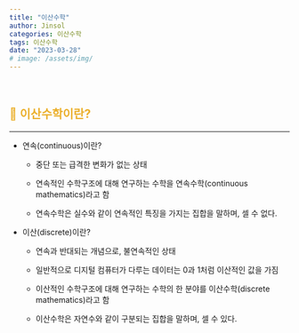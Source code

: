 ```yaml
---
title: "이산수학"
author: Jinsol
categories: 이산수학
tags: 이산수학
date: "2023-03-28"
# image: /assets/img/
---
```


<br>

## <span style="color:#EBB02D">🍋 이산수학이란?</span>

<hr>

- 연속(continuous)이란?

    - 중단 또는 급격한 변화가 없는 상태

    - 연속적인 수학구조에 대해 연구하는 수학을 연속수학(continuous mathematics)라고 함

    - 연속수학은 실수와 같이 연속적인 특징을 가지는 집합을 말하며, 셀 수 없다.

- 이산(discrete)이란?

    - 연속과 반대되는 개념으로, 불연속적인 상태

    - 일반적으로 디지털 컴퓨터가 다루는 데이터는 0과 1처럼 이산적인 값을 가짐

    - 이산적인 수학구조에 대해 연구하는 수학의 한 분야를 이산수학(discrete mathematics)라고 함

    - 이산수학은 자연수와 같이 구분되는 집합을 말하며, 셀 수 있다.